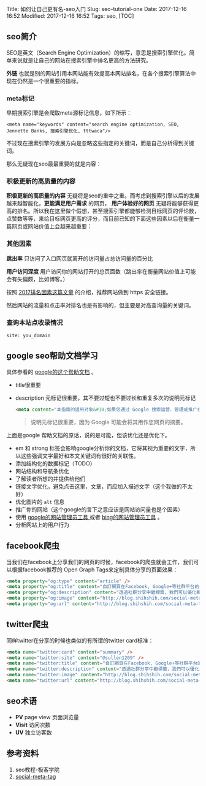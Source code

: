 Title: 如何让自己更有名-seo入门
Slug: seo-tutorial-one
Date: 2017-12-16 16:52
Modified: 2017-12-16 16:52
Tags: seo, 
[TOC]

## seo简介

SEO是英文（Search Engine Optimization）的缩写，意思是搜索引擎优化。简单来说就是让自己的网站在搜索引擎中排名更高的方法研究。

**外链** 也就是别的网站引用本网站能有效提高本网站排名，在各个搜索引擎算法中现在仍然是一个很重要的指标。

### meta标记

早期搜索引擎是会爬取meta源标记信息，如下所示：

```
<meta name="keywords" content="search engine optimization, SEO, Jennette Banks, 搜索引擎优化, tttwaca"/>
```

不过现在搜索引擎的发展方向是忽略这些指定的关键词，而是自己分析得到关键词。

那么无疑现在seo最最重要的就是内容：

### 积极更新的高质量的内容

**积极更新的高质量的内容** 无疑将是seo的重中之重。而考虑到搜索引擎以后的发展越来越智能化，**更能满足用户需求** 的网页， **用户体验好的网页** 无疑将能够获得更高的排名。所以我在这里做个假想，甚至搜索引擎都能够检测目标网页的评论数，点赞数等等，来给目标网页更高的评分，而目前已知的下面这些因素以后在衡量一篇网页或网站价值上会越来越重要：

### 其他因素

**跳出率**  只访问了入口网页就离开的访问量占总访问量的百分比

**用户访问深度**  用户访问你的网站打开的总页面数（跳出率在衡量网站价值上可能会有失偏颇，比如博客。）

按照 [2017排名因素这篇文章](https://www.seozac.com/google/2017-ranking-factors/) 的介绍，推荐网站做到 https 安全链接。

然后网站的流量和点击率对排名也是有影响的，但主要是对高查询量的关键词。



### 查询本站点收录情况

```
site: you_domain
```



## google seo帮助文档学习

具体参看的 [google的这个帮助文档](https://support.google.com/webmasters/answer/7451184) 。

-   title很重要

-   description 元标记很重要，其不要过短也不要过长和重复多次的说明元标记

    ```html
    <meta content="本指南的适用对象&#10;如果您通过 Google 搜索运营、管理或推广在线内容，或通过在线内容获利，则本指南对您适用。如果您是业务快速发展的商家、拥有 " name="description">
    ```

    >   说明元标记很重要，因为 Google 可能会将其用作您网页的摘要。

上面是google 帮助文档的原话，说的是可能，但该优化还是优化下。

-   em 和 strong 标签会影响google分析你的文档，它将其视为重要的文字，所以这些强调文字最好和本文关键词有很好的关联性。
-   添加结构化的数据标记（TODO）
-   网站结构和导航条优化
-   了解读者所想的并提供给他们
-   链接文字优化，避免点击这里，文章，而应加入描述文字（这个我做的不太好）
-   优化图片的 `alt` 信息
-   推广你的网站（这个google的言下之意应该是网站访问量也是个因素）
-   使用 [google的网站管理员工具 ](https://www.google.com/webmasters/tools)或者 [bing的网站管理员工具](https://www.bing.com/toolbox/webmaster) 。
-   分析网站上的用户行为




## facebook爬虫

当我们在facebook上分享我们的网页的时候，facebook的爬虫就会工作，我们可以根据facebook推荐的 Open Graph Tags来定制具体分享的页面效果：

```html
<meta property="og:type" content="article" />
<meta property="og:title" content="自訂網頁在Facebook, Google+等社群平台的顯示內容" />
<meta property="og:description" content="透過社群分享中繼標籤，我們可以優化顯示在社群網站上的內容，包含標題、縮圖、說明文字、作者…等，還有其他豐富的訊息。這篇文章就要教你如何使用社群分享中繼標籤來自訂顯示在社群網站上的分享訊息。" />
<meta property="og:image" content="http://blog.shihshih.com/social-meta-tag/demo/images/social-sharing.png" />
<meta property="og:url" content="http://blog.shihshih.com/social-meta-tag/" />
```



## twitter爬虫

同样twitter在分享的时候也类似的有所谓的twitter card标准：

```html
<meta name="twitter:card" content="summary" />
<meta name="twitter:site" content="@sullen1209" />
<meta name="twitter:title" content="自訂網頁在Facebook, Google+等社群平台的顯示內容" />
<meta name="twitter:description" content="透過社群分享中繼標籤，我們可以優化顯示在社群網站上的內容，包含標題、縮圖、說明文字、作者…等，還有其他豐富的訊息。這篇文章就要教你如何使用社群分享中繼標籤來自訂顯示在社群網站上的分享訊息。" />
<meta name="twitter:image" content="http://blog.shihshih.com/social-meta-tag/demo/images/social-sharing.png" />
<meta name="twitter:url" content="http://blog.shihshih.com/social-meta-tag/" />
```








## seo术语

-   **PV** page view  页面浏览量
-   **Visit** 访问次数
-   **UV** 独立访客数



## 参考资料

1.  seo教程-极客学院
2.  [social-meta-tag](http://blog.shihshih.com/social-meta-tag/)



